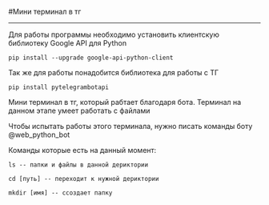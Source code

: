 #Мини терминал в тг
_______________________

Для работы программы необходимо установить клиентскую библиотеку Google API для Python
```
pip install --upgrade google-api-python-client
```

Так же для работы понадобится библиотека для работы с ТГ
```
pip install pytelegrambotapi
```

Мини терминал в тг, который рабтает благодаря бота. Терминал на данном этапе умеет работать с файлами

Чтобы испытать работы этого терминала, нужно писать команды боту @web_python_bot

Команды которые есть на данный момент:
```
ls -- папки и файлы в данной дериктории

cd [путь] -- переходит к нужной дериктории

mkdir [имя] -- cсоздает папку


```